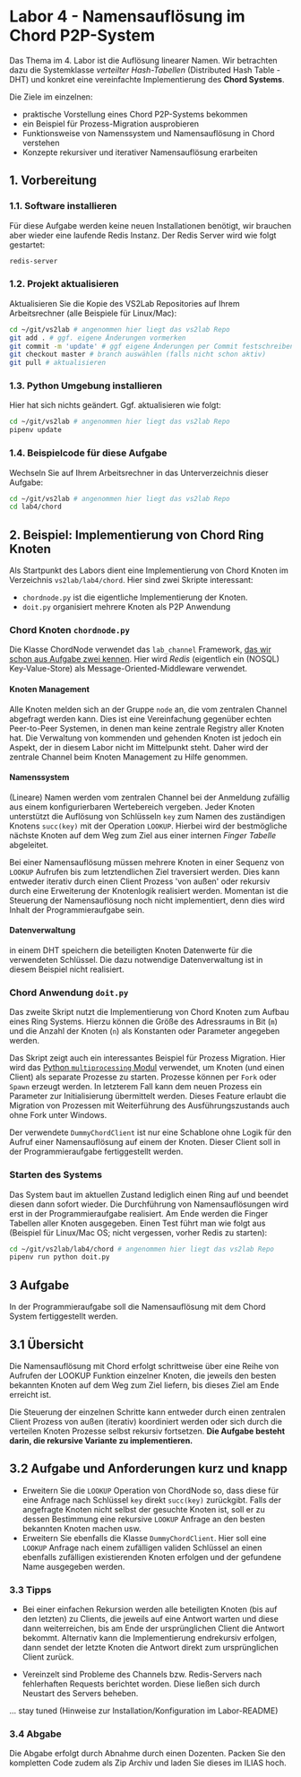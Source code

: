# **Labor 4** - Namensauflösung im Chord P2P-System

Das Thema im 4. Labor ist die Auflösung linearer Namen. Wir betrachten dazu die
Systemklasse *verteilter Hash-Tabellen* (Distributed Hash Table - DHT) und
konkret eine vereinfachte Implementierung des **Chord Systems**.

Die Ziele im einzelnen:

- praktische Vorstellung eines Chord P2P-Systems bekommen
- ein Beispiel für Prozess-Migration ausprobieren
- Funktionsweise von Namenssystem und Namensauflösung in Chord verstehen
- Konzepte rekursiver und iterativer Namensauflösung erarbeiten

## 1. Vorbereitung

### 1.1. Software installieren

Für diese Aufgabe werden keine neuen Installationen benötigt, wir brauchen aber
wieder eine laufende Redis Instanz. Der Redis Server wird wie folgt gestartet:

```bash
redis-server
```

### 1.2. Projekt aktualisieren

Aktualisieren Sie die Kopie des VS2Lab Repositories auf Ihrem Arbeitsrechner 
(alle Beispiele für Linux/Mac):

```bash
cd ~/git/vs2lab # angenommen hier liegt das vs2lab Repo
git add . # ggf. eigene Änderungen vormerken
git commit -m 'update' # ggf eigene Änderungen per Commit festschreiben
git checkout master # branch auswählen (falls nicht schon aktiv)
git pull # aktualisieren
```

### 1.3. Python Umgebung installieren

Hier hat sich nichts geändert. Ggf. aktualisieren wie folgt:

```bash
cd ~/git/vs2lab # angenommen hier liegt das vs2lab Repo
pipenv update
```

### 1.4. Beispielcode für diese Aufgabe

Wechseln Sie auf Ihrem Arbeitsrechner in das Unterverzeichnis dieser Aufgabe:

```bash
cd ~/git/vs2lab # angenommen hier liegt das vs2lab Repo
cd lab4/chord
```

## 2. Beispiel: Implementierung von Chord Ring Knoten

Als Startpunkt des Labors dient eine Implementierung von Chord Knoten im
Verzeichnis `vs2lab/lab4/chord`. Hier sind zwei Skripte interessant:

- `chordnode.py` ist die eigentliche Implementierung der Knoten.
- `doit.py` organisiert mehrere Knoten als P2P Anwendung

### Chord Knoten `chordnode.py`

Die Klasse ChordNode verwendet das `lab_channel` Framework, [das wir schon aus
Aufgabe zwei
kennen](https://github.com/zirpins/vs2lab/tree/main/lab2#221-kommunikation-per-lab_channel).
Hier wird *Redis* (eigentlich ein (NOSQL) Key-Value-Store) als
Message-Oriented-Middleware verwendet.

#### Knoten Management

Alle Knoten melden sich an der Gruppe `node` an, die vom zentralen
Channel abgefragt werden kann. Dies ist eine Vereinfachung gegenüber echten
Peer-to-Peer Systemen, in denen man keine zentrale Registry aller Knoten hat.
Die Verwaltung von kommenden und gehenden Knoten ist jedoch ein Aspekt, der in
diesem Labor nicht im Mittelpunkt steht. Daher wird der zentrale Channel beim
Knoten Management zu Hilfe genommen.

#### Namenssystem

(Lineare) Namen werden vom zentralen Channel bei der Anmeldung zufällig aus
einem konfigurierbaren Wertebereich vergeben. Jeder Knoten unterstützt die
Auflösung von Schlüsseln `key` zum Namen des zuständigen Knotens `succ(key)` mit
der Operation `LOOKUP`. Hierbei wird der bestmögliche nächste Knoten auf dem Weg
zum Ziel aus einer internen *Finger Tabelle* abgeleitet.

Bei einer Namensauflösung müssen mehrere Knoten in einer Sequenz von `LOOKUP`
Aufrufen bis zum letztendlichen Ziel traversiert werden. Dies kann entweder
iterativ durch einen Client Prozess 'von außen' oder rekursiv durch eine
Erweiterung der Knotenlogik realisiert werden. Momentan ist die Steuerung der
Namensauflösung noch nicht implementiert, denn dies wird Inhalt der
Programmieraufgabe sein.

#### Datenverwaltung

in einem DHT speichern die beteiligten Knoten Datenwerte für die verwendeten
Schlüssel. Die dazu notwendige Datenverwaltung ist in diesem Beispiel nicht
realisiert.

### Chord Anwendung `doit.py`

Das zweite Skript nutzt die Implementierung von Chord Knoten zum Aufbau eines
Ring Systems. Hierzu können die Größe des Adressraums in Bit (`m`) und die
Anzahl der Knoten (`n`) als Konstanten oder Parameter angegeben werden.

Das Skript zeigt auch ein interessantes Beispiel für Prozess Migration. Hier
wird das [Python `multiprocessing`
Modul](https://docs.python.org/3.7/library/multiprocessing.html) verwendet, um
Knoten (und einen Client) als separate Prozesse zu starten. Prozesse können per
`Fork` oder `Spawn` erzeugt werden. In letzterem Fall kann dem neuen Prozess ein
Parameter zur Initialisierung übermittelt werden. Dieses Feature erlaubt die
Migration von Prozessen mit Weiterführung des Ausführungszustands auch ohne Fork
unter Windows.

Der verwendete `DummyChordClient` ist nur eine Schablone ohne Logik für den
Aufruf einer Namensauflösung auf einem der Knoten. Dieser Client soll in der
Programmieraufgabe fertiggestellt werden.

### Starten des Systems

Das System baut im aktuellen Zustand lediglich einen Ring auf und beendet diesen
dann sofort wieder. Die Durchführung von Namensauflösungen wird erst in der
Programmieraufgabe realisiert. Am Ende werden die Finger Tabellen aller Knoten
ausgegeben. Einen Test führt man wie folgt aus (Beispiel für Linux/Mac OS; nicht
vergessen, vorher Redis zu starten):

```bash
cd ~/git/vs2lab/lab4/chord # angenommen hier liegt das vs2lab Repo
pipenv run python doit.py
```

## 3 Aufgabe

In der Programmieraufgabe soll die Namensauflösung mit dem Chord System
fertiggestellt werden.

## 3.1 Übersicht

Die Namensauflösung mit Chord erfolgt schrittweise über eine Reihe von Aufrufen
der LOOKUP Funktion einzelner Knoten, die jeweils den besten bekannten Knoten
auf dem Weg zum Ziel liefern, bis dieses Ziel am Ende erreicht ist.

Die Steuerung der einzelnen Schritte kann entweder durch einen zentralen Client
Prozess von außen (iterativ) koordiniert werden oder sich durch die verteilen
Knoten Prozesse selbst rekursiv fortsetzen. **Die Aufgabe besteht darin, die
rekursive Variante zu implementieren.**

## 3.2 Aufgabe und Anforderungen kurz und knapp

- Erweitern Sie die `LOOKUP` Operation von ChordNode so, dass diese für eine
  Anfrage nach Schlüssel `key` direkt `succ(key)` zurückgibt. Falls der
  angefragte Knoten nicht selbst der gesuchte Knoten ist, soll er zu dessen
  Bestimmung eine rekursive `LOOKUP` Anfrage an den besten bekannten Knoten
  machen usw.
- Erweitern Sie ebenfalls die Klasse `DummyChordClient`. Hier soll eine `LOOKUP`
  Anfrage nach einem zufälligen validen Schlüssel an einen ebenfalls zufälligen
  existierenden Knoten erfolgen und der gefundene Name ausgegeben werden.

### 3.3 Tipps

- Bei einer einfachen Rekursion werden alle beteiligten Knoten (bis auf den
  letzten) zu Clients, die jeweils auf eine Antwort warten und diese dann
  weiterreichen, bis am Ende der ursprünglichen Client die Antwort bekommt.
  Alternativ kann die Implementierung endrekursiv erfolgen, dann sendet der
  letzte Knoten die Antwort direkt zum ursprünglichen Client zurück.  

- Vereinzelt sind Probleme des Channels bzw. Redis-Servers nach fehlerhaften Requests berichtet worden. Diese ließen sich durch Neustart des Servers beheben.

... stay tuned (Hinweise zur Installation/Konfiguration im Labor-README)

### 3.4 Abgabe

Die Abgabe erfolgt durch Abnahme durch einen Dozenten. Packen Sie den kompletten
Code zudem als Zip Archiv und laden Sie dieses im ILIAS hoch.
